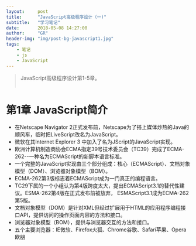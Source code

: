 ```yaml
---
layout:     post
title:      "JavaScript高级程序设计（一)"
subtitle:   "学习笔记"          
date:       2018-05-08 14:27:00
author:     "GR"
header-img: "img/post-bg-javascript1.jpg"
tags:
    - 笔记
    - js
    - JavaScript
---
```

> JavaScript高级程序设计第1-5章。<br><br>

# 第1章 JavaScript简介

+ 在Netscape Navigator 2正式发布前，Netscape为了搭上媒体炒热的Java的顺风车，临时把LiveScript改名为JavaScript。<br>
+ 微软在其Internet Explorer 3 中加入了名为JScript的JavaScript实现。<br>
+ 欧洲计算机制造商协会ECMA指定39号技术委员会（TC39）完成了ECMA-262--一种名为ECMAScript的新脚本语言标准。<br>
+ 一个完整的JavaScript实现由三个部分组成：核心（ECMAScript）、文档对象模型（DOM）、浏览器对象模型（BOM）。<br>
+ ECMA-262第3版标志着ECMAScript成为一门真正的编程语言。<br>
+ TC29下属的一个小组认为第4版跨度太大，提出ECMAScript3.1的替代性建议。ESMA-262第4版在正式发布前被放弃，
ESMAScript3.1成为ECMA-262第5版。<br>
+ 文档对象模型（DOM）是针对XML但经过扩展用于HTML的应用程序编程接口API，提供访问的操作页面内容的方法和接口。<br>
+ 浏览器对象模型（BOM），提供与浏览器交互的方法和接口。<br>
+ 五个主要浏览器：IE微软、Firefox火狐、Chrome谷歌、Safari苹果、Opera欧朋<br>
